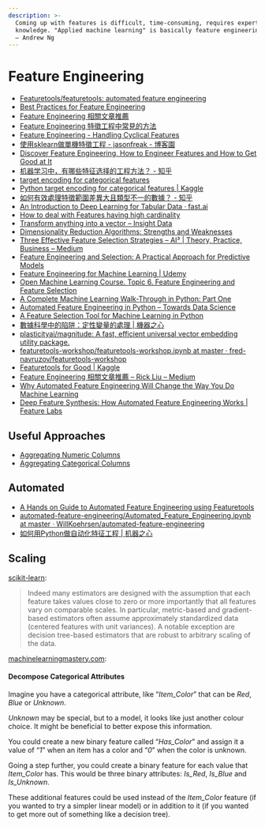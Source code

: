 ```yaml
---
description: >-
  Coming up with features is difficult, time-consuming, requires expert
  knowledge. "Applied machine learning" is basically feature engineering.
  — Andrew Ng
---
```


# Feature Engineering

* [Featuretools/featuretools: automated feature engineering](https://github.com/Featuretools/featuretools)
* [Best Practices for Feature Engineering](https://elitedatascience.com/feature-engineering-best-practices)
* [Feature Engineering 相關文章推薦](https://medium.com/@drumrick/feature-engineering-%E7%9B%B8%E9%97%9C%E6%96%87%E7%AB%A0%E6%8E%A8%E8%96%A6-b4c2aaffe93d)
* [Feature Engineering 特徵工程中常見的方法](https://vinta.ws/code/feature-engineering.html)
* [Feature Engineering - Handling Cyclical Features](http://blog.davidkaleko.com/feature-engineering-cyclical-features.html)
* [使用sklearn做單機特徵工程 - jasonfreak - 博客園](http://www.cnblogs.com/jasonfreak/p/5448385.html)
* [Discover Feature Engineering, How to Engineer Features and How to Get Good at It](https://machinelearningmastery.com/discover-feature-engineering-how-to-engineer-features-and-how-to-get-good-at-it/)
* [机器学习中，有哪些特征选择的工程方法？ - 知乎](https://www.zhihu.com/question/28641663)
* [target encoding for categorical features](https://www.kaggle.com/ogrellier/python-target-encoding-for-categorical-features)
* [Python target encoding for categorical features \| Kaggle](https://www.kaggle.com/ogrellier/python-target-encoding-for-categorical-features)
* [如何有效處理特徵範圍差異大且類型不一的數據？ - 知乎](https://www.zhihu.com/question/42341851/answer/207949804)
* [An Introduction to Deep Learning for Tabular Data · fast.ai](http://www.fast.ai/2018/04/29/categorical-embeddings/)
* [How to deal with Features having high cardinality](https://www.kaggle.com/general/16927)
* [Transform anything into a vector – Insight Data](https://blog.insightdatascience.com/entity2vec-dad368c5b830)
* [Dimensionality Reduction Algorithms: Strengths and Weaknesses](https://elitedatascience.com/dimensionality-reduction-algorithms)
* [Three Effective Feature Selection Strategies – AI³ \| Theory, Practice, Business – Medium](https://medium.com/ai³-theory-practice-business/three-effective-feature-selection-strategies-e1f86f331fb1)
* [Feature Engineering and Selection: A Practical Approach for Predictive Models](http://www.feat.engineering/)
* [Feature Engineering for Machine Learning \| Udemy](https://www.udemy.com/feature-engineering-for-machine-learning/)
* [Open Machine Learning Course. Topic 6. Feature Engineering and Feature Selection](https://medium.com/open-machine-learning-course/open-machine-learning-course-topic-6-feature-engineering-and-feature-selection-8b94f870706a)
* [A Complete Machine Learning Walk-Through in Python: Part One](https://towardsdatascience.com/a-complete-machine-learning-walk-through-in-python-part-one-c62152f39420)
* [Automated Feature Engineering in Python – Towards Data Science](https://towardsdatascience.com/automated-feature-engineering-in-python-99baf11cc219)
* [A Feature Selection Tool for Machine Learning in Python](https://towardsdatascience.com/a-feature-selection-tool-for-machine-learning-in-python-b64dd23710f0)
* [數據科學中的陷阱：定性變量的處理 \| 機器之心](https://www.jiqizhixin.com/articles/2018-07-09-19)
* [plasticityai/magnitude: A fast, efficient universal vector embedding utility package.](https://github.com/plasticityai/magnitude)
* [featuretools-workshop/featuretools-workshop.ipynb at master · fred-navruzov/featuretools-workshop](https://github.com/fred-navruzov/featuretools-workshop/blob/master/featuretools-workshop.ipynb)
* [Featuretools for Good \| Kaggle](https://www.kaggle.com/willkoehrsen/featuretools-for-good)
* [Feature Engineering 相關文章推薦 – Rick Liu – Medium](https://medium.com/@drumrick/feature-engineering-相關文章推薦-b4c2aaffe93d)
* [Why Automated Feature Engineering Will Change the Way You Do Machine Learning](https://towardsdatascience.com/why-automated-feature-engineering-will-change-the-way-you-do-machine-learning-5c15bf188b96)
* [Deep Feature Synthesis: How Automated Feature Engineering Works \| Feature Labs](https://www.featurelabs.com/blog/deep-feature-synthesis/)



## Useful Approaches

* [Aggregating Numeric Columns](https://www.kaggle.com/willkoehrsen/introduction-to-manual-feature-engineering#Aggregating-Numeric-Columns)
* [Aggregating Categorical Columns](https://www.kaggle.com/willkoehrsen/introduction-to-manual-feature-engineering#Categorical-Variables)



 

## Automated

* [A Hands on Guide to Automated Feature Engineering using Featuretools](https://www.analyticsvidhya.com/blog/2018/08/guide-automated-feature-engineering-featuretools-python/)
* [automated-feature-engineering/Automated\_Feature\_Engineering.ipynb at master · WillKoehrsen/automated-feature-engineering](https://github.com/WillKoehrsen/automated-feature-engineering/blob/master/walk_through/Automated_Feature_Engineering.ipynb)
* [如何用Python做自动化特征工程 \| 机器之心](https://www.jiqizhixin.com/articles/2018-09-03-4)



## Scaling

[scikit-learn](https://scikit-learn.org/stable/auto_examples/preprocessing/plot_all_scaling.html#sphx-glr-auto-examples-preprocessing-plot-all-scaling-py):

> Indeed many estimators are designed with the assumption that each feature takes values close to zero or more importantly that all features vary on comparable scales. In particular, metric-based and gradient-based estimators often assume approximately standardized data \(centered features with unit variances\). A notable exception are decision tree-based estimators that are robust to arbitrary scaling of the data.









[machinelearningmastery.com](https://machinelearningmastery.com/discover-feature-engineering-how-to-engineer-features-and-how-to-get-good-at-it/):

#### Decompose Categorical Attributes

Imagine you have a categorical attribute, like “_Item\_Color_” that can be _Red_, _Blue_ or _Unknown_.

_Unknown_ may be special, but to a model, it looks like just another colour choice. It might be beneficial to better expose this information.

You could create a new binary feature called “_Has\_Color_” and assign it a value of “_1_” when an item has a color and “_0_” when the color is unknown.

Going a step further, you could create a binary feature for each value that _Item\_Color_ has. This would be three binary attributes: _Is\_Red_, _Is\_Blue_ and _Is\_Unknown_.

These additional features could be used instead of the _Item\_Color_ feature \(if you wanted to try a simpler linear model\) or in addition to it \(if you wanted to get more out of something like a decision tree\).

